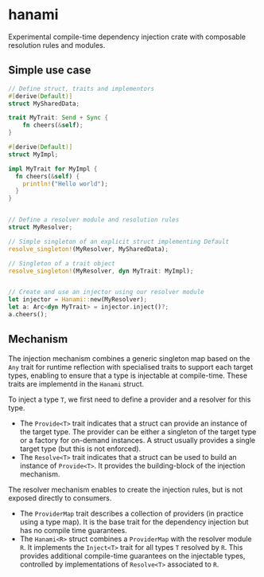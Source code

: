# hanami

Experimental compile-time dependency injection crate with composable resolution rules and modules.

## Simple use case

```rust
// Define struct, traits and implementors
#[derive(Default)]
struct MySharedData;

trait MyTrait: Send + Sync {
    fn cheers(&self);
}

#[derive(Default)]
struct MyImpl;

impl MyTrait for MyImpl {
  fn cheers(&self) {
    println!("Hello world");
  }
}


// Define a resolver module and resolution rules
struct MyResolver;

// Simple singleton of an explicit struct implementing Default
resolve_singleton!(MyResolver, MySharedData);

// Singleton of a trait object
resolve_singleton!(MyResolver, dyn MyTrait: MyImpl);


// Create and use an injector using our resolver module
let injector = Hanami::new(MyResolver);
let a: Arc<dyn MyTrait> = injector.inject()?;
a.cheers();
```

## Mechanism

The injection mechanism combines a generic singleton map based on the ```Any``` trait for runtime reflection
with specialised traits to support each target types, enabling to ensure that a type is injectable
at compile-time. These traits are implementd in the ```Hanami``` struct.

 To inject a type ```T```, we first need to define a provider and a resolver for this type.

* The ```Provide<T>``` trait indicates that a struct can provide an instance of the target type.
  The provider can be either a singleton of the target type or a factory for on-demand instances.
  A struct usually provides a single target type (but this is not enforced).
* The ```Resolve<T>``` trait indicates that a struct can be used to build an instance of ```Provide<T>```.
  It provides the building-block of the injection mechanism.

The resolver mechanism enables to create the injection rules, but is not exposed directly to consumers.

* The ```ProviderMap``` trait describes a collection of providers (in practice using a type map).
  It is the base trait for the dependency injection but has no compile time guarantees.
* The ```Hanami<R>``` struct combines a ```ProviderMap``` with the resolver module ```R```.
  It implements the ```Inject<T>``` trait for all types ```T``` resolved by ```R```.
  This provides additional compile-time guarantees on the injectable types, controlled by
  implementations of ```Resolve<T>``` associated to ```R```.

